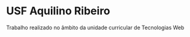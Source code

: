 <h1 aling="left">USF Aquilino Ribeiro</h1>
<p>
  Trabalho realizado no âmbito da unidade curricular de Tecnologias Web
</p>
